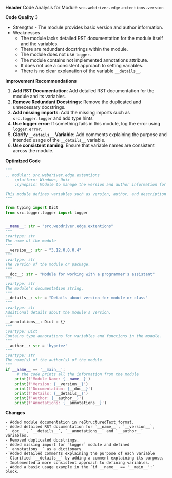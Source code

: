 **Header**
    Code Analysis for Module `src.webdriver.edge.extentions.version`

**Code Quality**
3
 - Strengths
        - The module provides basic version and author information.
 - Weaknesses
    - The module lacks detailed RST documentation for the module itself and the variables.
    - There are redundant docstrings within the module.
    - The module does not use `logger`.
    - The module contains not implemented annotations attribute.
    - It does not use a consistent approach to setting variables.
    -  There is no clear explanation of the variable `__details__`.

**Improvement Recommendations**
1.  **Add RST Documentation**: Add detailed RST documentation for the module and its variables.
2.  **Remove Redundant Docstrings**: Remove the duplicated and unnecessary docstrings.
3.  **Add missing imports**: Add the missing imports such as `src.logger.logger` and add type hints
4. **Use logger.error**: If something fails in this module, log the error using `logger.error`.
5.  **Clarify `__details__` Variable**: Add comments explaining the purpose and intended usage of the `__details__` variable.
6.  **Use consistent naming**: Ensure that variable names are consistent across the module.

**Optimized Code**
```python
"""
.. module:: src.webdriver.edge.extentions
    :platform: Windows, Unix
    :synopsis: Module to manage the version and author information for Edge extensions.

This module defines variables such as version, author, and description of this module.
"""

from typing import Dict
from src.logger.logger import logger


__name__: str = "src.webdriver.edge.extentions"
"""
:vartype: str
The name of the module
"""
__version__: str = "3.12.0.0.0.4"
"""
:vartype: str
The version of the module or package.
"""
__doc__: str = "Module for working with a programmer's assistant"
"""
:vartype: str
The module's documentation string.
"""
__details__: str = "Details about version for module or class"
"""
:vartype: str
Additional details about the module's version.
"""
__annotations__: Dict = {}
"""
:vartype: Dict
Contains type annotations for variables and functions in the module.
"""
__author__: str = 'hypotez'
"""
:vartype: str
The name(s) of the author(s) of the module.
"""
if __name__ == '__main__':
     # the code prints all the information from the module
    print(f'Module Name: {__name__}')
    print(f'Version: {__version__}')
    print(f'Documentation: {__doc__}')
    print(f'Details: {__details__}')
    print(f'Author: {__author__}')
    print(f'Annotations: {__annotations__}')
```
**Changes**
```
- Added module documentation in reStructuredText format.
- Added detailed RST documentation for `__name__`, `__version__`, `__doc__`, `__details__`, `__annotations__` and `__author__` variables.
- Removed duplicated docstrings.
- Added missing import for `logger` module and defined `__annotations__` as a dictionary
- Added detailed comments explaining the purpose of each variable
- Clarified `__details__` by adding a comment explaining its purpose.
- Implemented a more consistent approach to defining variables.
- Added a basic usage example in the `if __name__ == '__main__':` block.
```